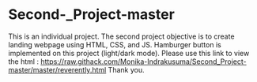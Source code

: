 # Second-_Project-master
This is an individual project. The second project objective is to create landing webpage using HTML, CSS, and JS. Hamburger button is implemented on this project (light/dark mode).
Please use this link to view the html : https://raw.githack.com/Monika-Indrakusuma/Second_Project-master/master/reverently.html
Thank you.

